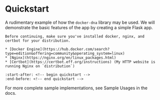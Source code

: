 
# Quickstart

A rudimentary example of how the `docker-dna` library may be used. We will demonstrate the basic
features of the app by creating a simple Flask app.

```{important}
Before continuing, make sure you've installed docker, nginx, and certbot for your distribution.

* [Docker Engine](https://hub.docker.com/search?type=edition&offering=community&operating_system=linux)
* [Nginx](https://nginx.org/en/linux_packages.html)
* [Certbot](https://certbot.eff.org/instructions) (My HTTP website is running Nginx on `distribution`)
```

```{include} ../README.md
:start-after: <!-- begin quickstart -->
:end-before: <!-- end quickstart -->
```

For more complete sample implementations, see Sample Usages in the docs.
